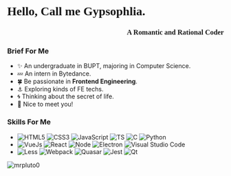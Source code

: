 <link rel="stylesheet" href="./css/index.css">

<div style="font-family: moreland">
  <h1>Hello, Call me Gypsophlia.</h1>
  <h3 align="right">A Romantic and Rational Coder</h3>
</div>

### Brief For Me

- :sparkles: An undergraduate in BUPT, majoring in Computer Science.
- :zzz: An intern in Bytedance.
- :four_leaf_clover: Be passionate in **Frontend Engineering**.
- :anchor: Exploring kinds of FE techs.
- :cyclone: Thinking about the secret of life.
- :love_letter: Nice to meet you!

### Skills For Me

- ![HTML5](https://img.shields.io/badge/html5-%23E34F26.svg?style=for-the-badge&logo=html5&logoColor=white) ![CSS3](https://img.shields.io/badge/css3-%231572B6.svg?style=for-the-badge&logo=css3&logoColor=white) ![JavaScript](https://img.shields.io/badge/javascript-%23323330.svg?style=for-the-badge&logo=javascript&logoColor=%23F7DF1E) ![TS](https://img.shields.io/badge/TypeScript-007ACC?style=for-the-badge&logo=typescript&logoColor=white) ![C](https://img.shields.io/badge/C-00599C?style=for-the-badge&logo=c&logoColor=white) ![Python](https://img.shields.io/badge/Python-FFD43B?style=for-the-badge&logo=python&logoColor=blue)
- ![VueJs](https://img.shields.io/badge/Vue.js-35495E?style=for-the-badge&logo=vuedotjs&logoColor=4FC08D) ![React](https://img.shields.io/badge/React-20232A?style=for-the-badge&logo=react&logoColor=61DAFB) ![Node](https://img.shields.io/badge/Node.js-339933?style=for-the-badge&logo=nodedotjs&logoColor=white) ![Electron](https://img.shields.io/badge/Electron-2B2E3A?style=for-the-badge&logo=electron&logoColor=9FEAF9) ![Visual Studio Code](https://img.shields.io/badge/Vscode%20Extensions-0078d7.svg?style=for-the-badge&logo=visual-studio-code&logoColor=white)
- ![Less](https://img.shields.io/badge/less-2B4C80?style=for-the-badge&logo=less&logoColor=white) ![Webpack](https://img.shields.io/badge/Webpack-8DD6F9?style=for-the-badge&logo=Webpack&logoColor=white) ![Quasar](https://img.shields.io/badge/Quasar-1976D2?style=for-the-badge&logo=quasar&logoColor=white) ![Jest](https://img.shields.io/badge/-jest-%23C21325?style=for-the-badge&logo=jest&logoColor=white) ![Qt](https://img.shields.io/badge/Qt-41CD52?style=for-the-badge&logo=qt&logoColor=white)

<img
    align="center"
    src="https://github-readme-stats.vercel.app/api/top-langs?username=mrpluto0&show_icons=true&locale=en&layout=compact"
    alt="mrpluto0"
  />
